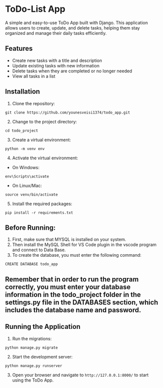 # ToDo-List App

A simple and easy-to-use ToDo App built with Django. This application allows users to create, update, and delete tasks, helping them stay organized and manage their daily tasks efficiently.

## Features

- Create new tasks with a title and description
- Update existing tasks with new information
- Delete tasks when they are completed or no longer needed
- View all tasks in a list

## Installation


1. Clone the repository:

```
git clone https://github.com/younesveisi1374/todo_app.git
```

2. Change to the project directory:

```
cd todo_project
```

3. Create a virtual environment:

```
python -m venv env
```

4. Activate the virtual environment:

- On Windows:

```
env\Scripts\activate
```

- On Linux/Mac:

```
source venv/bin/activate
```

5. Install the required packages:

```
pip install -r requirements.txt
```

## Before Running:
1. First, make sure that MYSQL is installed on your system.
2. Then install the MySQL Shell for VS Code plugin in the vscode program and connect to Data Base.
3. To create the database, you must enter the following command:
```
CREATE DATABASE todo_app
```
## Remember that in order to run the program correctly, you must enter your database information in the todo_project folder in the settings.py file in the DATABASES section, which includes the database name and password.
## Running the Application

1. Run the migrations:

```
python manage.py migrate
```

2. Start the development server:

```
python manage.py runserver
```

3. Open your browser and navigate to `http://127.0.0.1:8000/` to start using the ToDo App.
